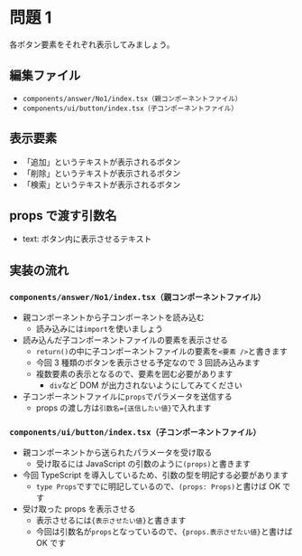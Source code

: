 # 問題 1

各ボタン要素をそれぞれ表示してみましょう。

## 編集ファイル

- `components/answer/No1/index.tsx（親コンポーネントファイル）`
- `components/ui/button/index.tsx（子コンポーネントファイル）`

## 表示要素

- 「追加」というテキストが表示されるボタン
- 「削除」というテキストが表示されるボタン
- 「検索」というテキストが表示されるボタン

## props で渡す引数名

- text: ボタン内に表示させるテキスト

## 実装の流れ

### `components/answer/No1/index.tsx（親コンポーネントファイル）`

- 親コンポーネントから子コンポーネントを読み込む
  - 読み込みには`import`を使いましょう
- 読み込んだ子コンポーネントファイルの要素を表示させる
  - `return()`の中に子コンポーネントファイルの要素を`<要素 />`と書きます
  - 今回 3 種類のボタンを表示させる予定なので 3 回読み込みます
  - 複数要素の表示となるので、要素を囲む必要があります
    - `div`など DOM が出力されないようにしてみてください
- 子コンポーネントファイルに`props`でパラメータを送信する
  - props の渡し方は`引数名={送信したい値}`で入れます

### `components/ui/button/index.tsx（子コンポーネントファイル）`

- 親コンポーネントから送られたパラメータを受け取る
  - 受け取るには JavaScript の引数のように`(props)`と書きます
- 今回 TypeScript を導入しているため、引数の型を明記する必要があります
  - `type Props`ですでに明記しているので、`(props: Props)`と書けば OK です
- 受け取った props を表示させる
  - 表示させるには`{表示させたい値}`と書きます
  - 今回は引数名が`props`となっているので、`{props.表示させたい値}`と書けば OK です
